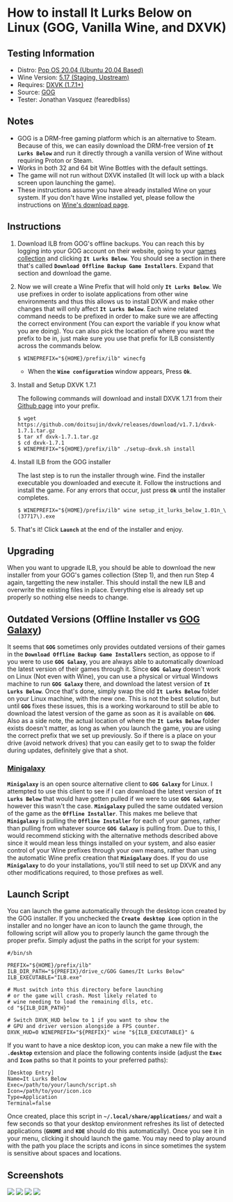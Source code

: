 # How to install It Lurks Below on Linux (GOG, Vanilla Wine, and DXVK)

## Testing Information

- Distro: [Pop OS 20.04 (Ubuntu 20.04 Based)](https://pop.system76.com/)
- Wine Version: [5.17 (Staging, Upstream)](https://www.winehq.org/)
- Requires: [DXVK (1.7.1+)](https://github.com/doitsujin/dxvk)
- Source: [GOG](https://www.gog.com/)
- Tester: Jonathan Vasquez (fearedbliss)

## Notes

- GOG is a DRM-free gaming platform which is an alternative to Steam. Because of
  this, we can easily download the DRM-free version of **`It Lurks Below`**
  and run it directly through a vanilla version of Wine without requiring
  Proton or Steam.
- Works in both 32 and 64 bit Wine Bottles with the default settings.
- The game will not run without DXVK installed (It will lock up with a black
  screen upon launching the game).
- These instructions assume you have already installed Wine on your system.
  If you don't have Wine installed yet, please follow the instructions on
  [Wine's download page](https://wiki.winehq.org/Download).

## Instructions

1. Download ILB from GOG's offline backups. You can reach this by logging into
   your GOG account on their website, going to your [games collection](https://www.gog.com/account)
   and clicking **`It Lurks Below`**. You should see a section in there that's
   called **`Download Offline Backup Game Installers`**. Expand that section and
   download the game.

1. Now we will create a Wine Prefix that will hold only **`It Lurks Below`**.
   We use prefixes in order to isolate applications from other wine
   environments and thus this allows us to install DXVK and make other changes
   that will only affect **`It Lurks Below`**. Each wine related command needs
   to be prefixed in order to make sure we are affecting the correct
   environment (You can export the variable if you know what you are doing).
   You can also pick the location of where you want the prefix to be in, just
   make sure you use that prefix for ILB consistently across the commands below.

    ```
    $ WINEPREFIX="${HOME}/prefix/ilb" winecfg
    ```

   - When the **`Wine configuration`** window appears, Press **`Ok`**.

1. Install and Setup DXVK 1.7.1

    The following commands will download and install DXVK 1.7.1 from their
    [Github page](https://github.com/doitsujin/dxvk/releases/tag/v1.7.1) into
    your prefix.

    ```
    $ wget https://github.com/doitsujin/dxvk/releases/download/v1.7.1/dxvk-1.7.1.tar.gz
    $ tar xf dxvk-1.7.1.tar.gz
    $ cd dxvk-1.7.1
    $ WINEPREFIX="${HOME}/prefix/ilb" ./setup-dxvk.sh install
    ```

1. Install ILB from the GOG installer

    The last step is to run the installer through wine. Find the installer
    executable you downloaded and execute it. Follow the instructions and
    install the game. For any errors that occur, just press **`Ok`** until the
    installer completes.

    ```
    $ WINEPREFIX="${HOME}/prefix/ilb" wine setup_it_lurks_below_1.01n_\(37717\).exe
    ```

1. That's it! Click **`Launch`** at the end of the installer and enjoy.


## Upgrading

When you want to upgrade ILB, you should be able to download the new installer
from your GOG's games collection (Step 1), and then run Step 4 again, targetting
the new installer. This should install the new ILB and overwrite the existing
files in place. Everything else is already set up properly so nothing else
needs to change.

## Outdated Versions (Offline Installer vs [GOG Galaxy](https://www.gog.com/galaxy))

It seems that **`GOG`** sometimes only provides outdated versions of their
games in the **`Download Offline Backup Game Installers`** section, as oppose to
if you were to use **`GOG Galaxy`**, you are always able to automatically
download the latest version of their games through it. Since **`GOG Galaxy`**
doesn't work on Linux (Not even with Wine), you can use a physical or virtual
Windows machine to run **`GOG Galaxy`** there, and download the latest version
of **`It Lurks Below`**. Once that's done, simply swap the old
**`It Lurks Below`** folder on your Linux machine, with the new one. This is not
the best solution, but until **`GOG`** fixes these issues, this is a working
workaround to still be able to download the latest version of the game as soon
as it is available on **`GOG`**. Also as a side note, the actual location
of where the **`It Lurks Below`** folder exists doesn't matter, as long as
when you launch the game, you are using the correct prefix that we set up
previously. So if there is a place on your drive (avoid network drives) that you
can easily get to to swap the folder during updates, definitely give that a shot.

### [Minigalaxy](https://github.com/sharkwouter/minigalaxy)

**`Minigalaxy`** is an open source alternative client to **`GOG Galaxy`** for
Linux. I attempted to use this client to see if I can download the latest
version of **`It Lurks Below`** that would have gotten pulled if we were to use
**`GOG Galaxy`**, however this wasn't the case. **`Minigalaxy`** pulled the same
outdated version of the game as the **`Offline Installer`**. This makes me
believe that **`Minigalaxy`** is pulling the **`Offline Installer`** for each of
your games, rather than pulling from whatever source **`GOG Galaxy`** is pulling
from. Due to this, I would recommend sticking with the alternative methods
described above since it would mean less things installed on your system, and
also easier control of your Wine prefixes through your own means, rather than
using the automatic Wine prefix creation that **`Minigalaxy`** does. If you do
use **`Minigalaxy`** to do your installations, you'll still need to set up DXVK
and any other modifications required, to those prefixes as well.

## Launch Script

You can launch the game automatically through the desktop icon created by
the GOG installer. If you unchecked the **`Create desktop icon`** option in the
installer and no longer have an icon to launch the game through, the following
script will allow you to properly launch the game through the proper prefix.
Simply adjust the paths in the script for your system:

```
#/bin/sh

PREFIX="${HOME}/prefix/ilb"
ILB_DIR_PATH="${PREFIX}/drive_c/GOG Games/It Lurks Below"
ILB_EXECUTABLE="ILB.exe"

# Must switch into this directory before launching
# or the game will crash. Most likely related to
# wine needing to load the remaining dlls, etc.
cd "${ILB_DIR_PATH}"

# Switch DXVK_HUD below to 1 if you want to show the
# GPU and driver version alongside a FPS counter.
DXVK_HUD=0 WINEPREFIX="${PREFIX}" wine "${ILB_EXECUTABLE}" &
```

If you want to have a nice desktop icon, you can make a new file with the
**`.desktop`** extension and place the following contents inside (adjust the
**`Exec`** and **`Icon`** paths so that it points to your preferred paths):

```
[Desktop Entry]
Name=It Lurks Below
Exec=/path/to/your/launch/script.sh
Icon=/path/to/your/icon.ico
Type=Application
Terminal=false
```

Once created, place this script in **`~/.local/share/applications/`** and
wait a few seconds so that your desktop environment refreshes its list of
detected applications (**`GNOME`** and **`KDE`** should do this automatically).
Once you see it in your menu, clicking it should launch the game. You may need
to play around with the path you place the scripts and icons in since sometimes
the system is sensitive about spaces and locations.

## Screenshots

![](https://i.imgur.com/oZO0FIv.png)
![](https://i.imgur.com/sgRdBak.png)
![](https://i.imgur.com/YhNL4j6.png)
![](https://i.imgur.com/PIUCJ43.png)
